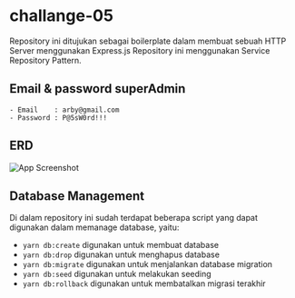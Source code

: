 # challange-05
Repository ini ditujukan sebagai boilerplate dalam membuat sebuah HTTP Server menggunakan Express.js
Repository ini menggunakan Service Repository Pattern.

## Email & password superAdmin
```
- Email    : arby@gmail.com
- Password : P@5sW0rd!!!

```

## ERD
![App Screenshot](https://res.cloudinary.com/duoehn6px/image/upload/v1666351785/image/img02mwxmgcq0ljtua5s.png)





## Database Management

Di dalam repository ini sudah terdapat beberapa script yang dapat digunakan dalam memanage database, yaitu:

- `yarn db:create` digunakan untuk membuat database
- `yarn db:drop` digunakan untuk menghapus database
- `yarn db:migrate` digunakan untuk menjalankan database migration
- `yarn db:seed` digunakan untuk melakukan seeding
- `yarn db:rollback` digunakan untuk membatalkan migrasi terakhir
